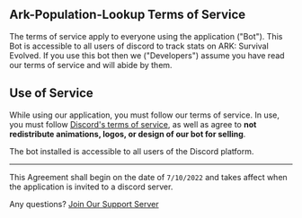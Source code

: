 ## Ark-Population-Lookup Terms of Service

The terms of service apply to everyone using the application ("Bot"). This Bot is accessible to all users of discord to track stats on ARK: Survival Evolved. If you use this bot then we ("Developers") assume you have read our terms of service and will abide by them.

## Use of Service

While using our application, you must follow our terms of service. In use, you must follow [Discord's terms of service](https://discord.com/terms), as well as agree to **not redistribute animations, logos, or design of our bot for selling**. 

The bot installed is accessible to all users of the Discord platform.

__________________________________________________
This Agreement shall begin on the date of `7/10/2022` and takes affect when the application is invited to a discord server.

Any questions? [Join Our Support Server](https://discord.gg/nCuavQDMFh)
